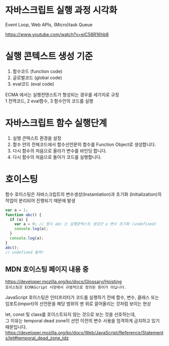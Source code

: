 # 자바스크립트 실행 과정 시각화

Event Loop, Web APIs, (Micro)task Queue

https://www.youtube.com/watch?v=eiC58R16hb8

# 실행 콘텍스트 생성 기준

1. 함수코드 (function code)
2. 글로벌코드 (global code)
3. eval코드 (eval code)

ECMA 에서는 실행컨텐스트가 형성되는 경우를 세가지로 규정  
1 전역코드, 2 eval함수, 3 함수안의 코드를 실행

# 자바스크립트 함수 실행단계

1. 실행 콘텍스트 환경을 설정
2. 함수 안의 전체코드에서 함수선언문의 함수를 Function Object로 생성합니다.
3. 다시 함수의 처음으로 올라가 변수를 바인딩 합니다.
4. 다시 함수의 처음으로 돌아가 코드를 실행합니다.

# 호이스팅

함수 호이스팅은 자바스크립트의 변수생성(Instantiation)과 초기화 (Initialization)의 작업이 분리되어 진행되기 때문에 발생

```javascript
var a = 1;
function abc() {
  if (a) {
    var a = 0; // 함수 abc 는 실행콘텍스트 생성간 a 변수 초기화 (undefined)
    console.log(a);
  }
  console.log(a);
}
abc();
// undefined 출력!
```

## MDN 호이스팅 페이지 내용 중

https://developer.mozilla.org/ko/docs/Glossary/Hoisting  
`호이스팅은 ECMAScript 사양에서 규범적으로 정의된 용어가 아닙니다.`

JavaScript 호이스팅은 인터프리터가 코드를 실행하기 전에 함수, 변수, 클래스 또는 임포트(import)의 선언문을 해당 범위의 맨 위로 끌어올리는 것처럼 보이는 현상

let, const 및 class를 호이스트되지 않는 것으로 보는 것을 선호하는데,  
그 이유는 temporal dead zone이 선언 이전의 변수 사용을 엄격하게 금지하고 있기 때문입니다.  
https://developer.mozilla.org/ko/docs/Web/JavaScript/Reference/Statements/let#temporal_dead_zone_tdz
